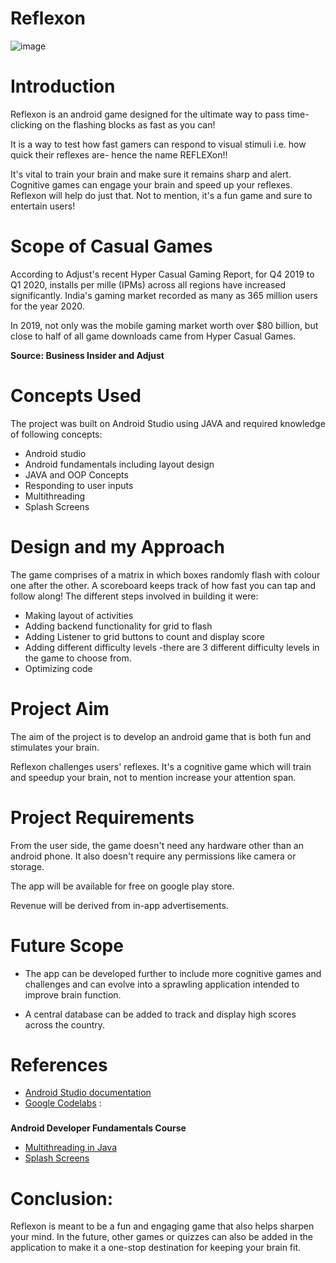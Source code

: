 # Reflexon

![image](res/drawable/bg4.jpg)


# Introduction

Reflexon is an android game designed for the ultimate way to pass time- clicking on the flashing blocks as fast as you can!

It is a way to test how fast gamers can respond to visual stimuli i.e. how quick their reflexes are- hence the name REFLEXon!!

It&#39;s vital to train your brain and make sure it remains sharp and alert. Cognitive games can engage your brain and speed up your reflexes. Reflexon will help do just that. Not to mention, it&#39;s a fun game and sure to entertain users!

# Scope of Casual Games

According to Adjust&#39;s recent Hyper Casual Gaming Report, for Q4 2019 to Q1 2020, installs per mille (IPMs) across all regions have increased significantly. India&#39;s gaming market recorded as many as 365 million users for the year 2020.

In 2019, not only was the mobile gaming market worth over $80 billion, but close to half of all game downloads came from Hyper Casual Games.

**Source: Business Insider and Adjust**

# Concepts Used

The project was built on Android Studio using JAVA and required knowledge of following concepts:

- Android studio
- Android fundamentals including layout design
- JAVA and OOP Concepts
- Responding to user inputs
- Multithreading
- Splash Screens

# Design and my Approach

The game comprises of a matrix in which boxes randomly flash with colour one after the other. A scoreboard keeps track of how fast you can tap and follow along! The different steps involved in building it were:

- Making layout of activities
- Adding backend functionality for grid to flash
- Adding Listener to grid buttons to count and display score
- Adding different difficulty levels -there are 3 different difficulty levels in the game to choose from.
- Optimizing code


# Project Aim

The aim of the project is to develop an android game that is both fun and stimulates your brain.

Reflexon challenges users&#39; reflexes. It&#39;s a cognitive game which will train and speedup your brain, not to mention increase your attention span.

# Project Requirements

From the user side, the game doesn&#39;t need any hardware other than an android phone. It also doesn&#39;t require any permissions like camera or storage.

The app will be available for free on google play store.

Revenue will be derived from in-app advertisements.

# Future Scope

- The app can be developed further to include more cognitive games and challenges and can evolve into a sprawling application intended to improve brain function.

- A central database can be added to track and display high scores across the country.

# References

- [Android Studio documentation](https://developer.android.com/docs)
- [Google Codelabs](https://developer.android.com/courses/fundamentals-training/overview-v2) :
###
**Android Developer Fundamentals Course**
- [Multithreading in Java](https://www.geeksforgeeks.org/multithreading-in-java/)
- [Splash Screens](https://www.geeksforgeeks.org/android-creating-a-splash-screen/#:%7E:text=It%20is%20a%20constant%20screen,before%20the%20app%20loads%20completely.)

# Conclusion:

Reflexon is meant to be a fun and engaging game that also helps sharpen your mind. In the future, other games or quizzes can also be added in the application to make it a one-stop destination for keeping your brain fit.
